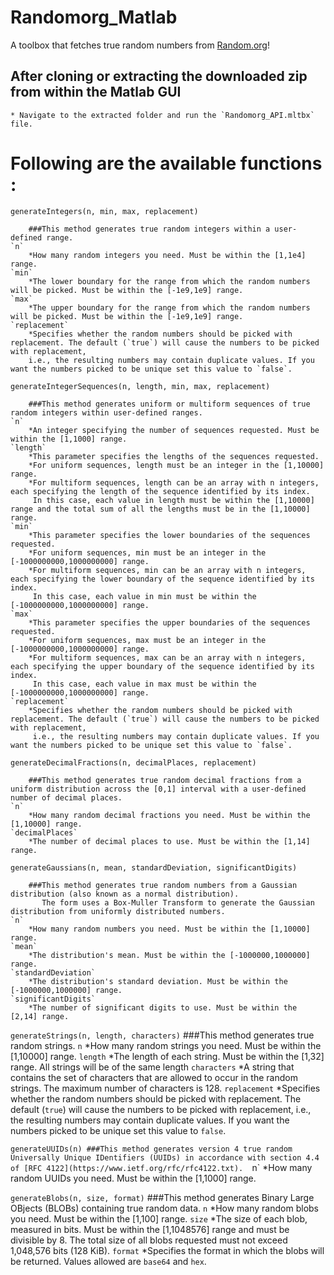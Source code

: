 # Randomorg_Matlab 
A toolbox that fetches true random numbers from [Random.org](https://www.random.org)!
## After cloning or extracting the downloaded zip from within the Matlab GUI 
    * Navigate to the extracted folder and run the `Randomorg_API.mltbx` file.

# Following are the available functions : 


`generateIntegers(n, min, max, replacement)` 

        ###This method generates true random integers within a user-defined range. 
    `n`
        *How many random integers you need. Must be within the [1,1e4] range. 
    `min`
        *The lower boundary for the range from which the random numbers will be picked. Must be within the [-1e9,1e9] range. 
    `max`
        *The upper boundary for the range from which the random numbers will be picked. Must be within the [-1e9,1e9] range. 
    `replacement` 
        *Specifies whether the random numbers should be picked with replacement. The default (`true`) will cause the numbers to be picked with replacement, 
        i.e., the resulting numbers may contain duplicate values. If you want the numbers picked to be unique set this value to `false`. 



`generateIntegerSequences(n, length, min, max, replacement)`

        ###This method generates uniform or multiform sequences of true random integers within user-defined ranges.
    `n`
        *An integer specifying the number of sequences requested. Must be within the [1,1000] range. 
    `length`
        *This parameter specifies the lengths of the sequences requested. 
        *For uniform sequences, length must be an integer in the [1,10000] range. 
        *For multiform sequences, length can be an array with n integers, each specifying the length of the sequence identified by its index. 
         In this case, each value in length must be within the [1,10000] range and the total sum of all the lengths must be in the [1,10000] range. 
    `min`
        *This parameter specifies the lower boundaries of the sequences requested. 
        *For uniform sequences, min must be an integer in the [-1000000000,1000000000] range. 
        *For multiform sequences, min can be an array with n integers, each specifying the lower boundary of the sequence identified by its index. 
         In this case, each value in min must be within the [-1000000000,1000000000] range. 
    `max`
        *This parameter specifies the upper boundaries of the sequences requested. 
        *For uniform sequences, max must be an integer in the [-1000000000,1000000000] range. 
        *For multiform sequences, max can be an array with n integers, each specifying the upper boundary of the sequence identified by its index. 
         In this case, each value in max must be within the [-1000000000,1000000000] range. 
    `replacement` 
        *Specifies whether the random numbers should be picked with replacement. The default (`true`) will cause the numbers to be picked with replacement, 
         i.e., the resulting numbers may contain duplicate values. If you want the numbers picked to be unique set this value to `false`.


`generateDecimalFractions(n, decimalPlaces, replacement)`

        ###This method generates true random decimal fractions from a uniform distribution across the [0,1] interval with a user-defined number of decimal places.
    `n`
        *How many random decimal fractions you need. Must be within the [1,10000] range. 
    `decimalPlaces`
        *The number of decimal places to use. Must be within the [1,14] range. 


`generateGaussians(n, mean, standardDeviation, significantDigits)`

        ###This method generates true random numbers from a Gaussian distribution (also known as a normal distribution).
           The form uses a Box-Muller Transform to generate the Gaussian distribution from uniformly distributed numbers.
    `n`
        *How many random numbers you need. Must be within the [1,10000] range. 
    `mean`
        *The distribution's mean. Must be within the [-1000000,1000000] range. 
    `standardDeviation`
        *The distribution's standard deviation. Must be within the [-1000000,1000000] range. 
    `significantDigits`
        *The number of significant digits to use. Must be within the [2,14] range. 
        
        
`generateStrings(n, length, characters)`
        ###This method generates true random strings.
    `n`
        *How many random strings you need. Must be within the [1,10000] range. 
    `length`
        *The length of each string. Must be within the [1,32] range. All strings will be of the same length 
    `characters`
        *A string that contains the set of characters that are allowed to occur in the random strings. 
          The maximum number of characters is 128.
    `replacement` 
        *Specifies whether the random numbers should be picked with replacement. The default (`true`) will cause the numbers to be picked with replacement, 
         i.e., the resulting numbers may contain duplicate values. If you want the numbers picked to be unique set this value to `false`.          


`generateUUIDs(n)
        ###This method generates version 4 true random Universally Unique IDentifiers (UUIDs) in accordance with section 4.4 of [RFC 4122](https://www.ietf.org/rfc/rfc4122.txt). 
    `n`
        *How many random UUIDs you need. Must be within the [1,1000] range. 
        

`generateBlobs(n, size, format)`
        ###This method generates Binary Large OBjects (BLOBs) containing true random data. 
    `n`
        *How many random blobs you need. Must be within the [1,100] range. 
    `size`
        *The size of each blob, measured in bits. Must be within the [1,1048576] range and must be divisible by 8. 
         The total size of all blobs requested must not exceed 1,048,576 bits (128 KiB). 
    `format` 
        *Specifies the format in which the blobs will be returned. Values allowed are `base64` and `hex`. 
